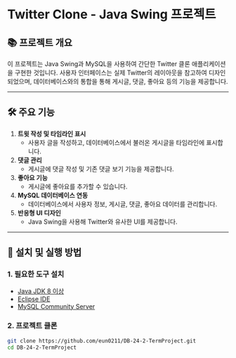 # **Twitter Clone - Java Swing 프로젝트**

## 📚 **프로젝트 개요**
이 프로젝트는 Java Swing과 MySQL을 사용하여 간단한 Twitter 클론 애플리케이션을 구현한 것입니다. 사용자 인터페이스는 실제 Twitter의 레이아웃을 참고하여 디자인되었으며, 데이터베이스와의 통합을 통해 게시글, 댓글, 좋아요 등의 기능을 제공합니다.

---

## 🛠️ **주요 기능**
1. **트윗 작성 및 타임라인 표시**  
   - 사용자 글을 작성하고, 데이터베이스에서 불러온 게시글을 타임라인에 표시합니다.
2. **댓글 관리**  
   - 게시글에 댓글 작성 및 기존 댓글 보기 기능을 제공합니다.
3. **좋아요 기능**  
   - 게시글에 좋아요를 추가할 수 있습니다.
4. **MySQL 데이터베이스 연동**  
   - 데이터베이스에서 사용자 정보, 게시글, 댓글, 좋아요 데이터를 관리합니다.
5. **반응형 UI 디자인**  
   - Java Swing을 사용해 Twitter와 유사한 UI를 제공합니다.

---

## 💾 **설치 및 실행 방법**

### 1. **필요한 도구 설치**
- [Java JDK 8 이상](https://www.oracle.com/java/technologies/javase-downloads.html)
- [Eclipse IDE](https://www.eclipse.org/)
- [MySQL Community Server](https://dev.mysql.com/downloads/mysql/)

### 2. **프로젝트 클론**
```bash
git clone https://github.com/eun0211/DB-24-2-TermProject.git
cd DB-24-2-TermProject
